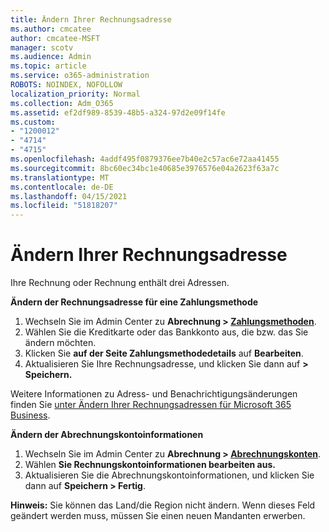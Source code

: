 ```yaml
---
title: Ändern Ihrer Rechnungsadresse
ms.author: cmcatee
author: cmcatee-MSFT
manager: scotv
ms.audience: Admin
ms.topic: article
ms.service: o365-administration
ROBOTS: NOINDEX, NOFOLLOW
localization_priority: Normal
ms.collection: Adm_O365
ms.assetid: ef2df989-8539-48b5-a324-97d2e09f14fe
ms.custom:
- "1200012"
- "4714"
- "4715"
ms.openlocfilehash: 4addf495f0879376ee7b40e2c57ac6e72aa41455
ms.sourcegitcommit: 8bc60ec34bc1e40685e3976576e04a2623f63a7c
ms.translationtype: MT
ms.contentlocale: de-DE
ms.lasthandoff: 04/15/2021
ms.locfileid: "51818207"
---
```

# <a name="change-your-billing-address"></a>Ändern Ihrer Rechnungsadresse

Ihre Rechnung oder Rechnung enthält drei Adressen.

**Ändern der Rechnungsadresse für eine Zahlungsmethode**

1. Wechseln Sie im Admin Center zu **Abrechnung > [Zahlungsmethoden](https://go.microsoft.com/fwlink/p/?linkid=2018806)**.
2. Wählen Sie die Kreditkarte oder das Bankkonto aus, die bzw. das Sie ändern möchten.
3. Klicken Sie **auf der Seite Zahlungsmethodedetails** auf **Bearbeiten**.
4. Aktualisieren Sie Ihre Rechnungsadresse, und klicken Sie dann auf **> Speichern.**

Weitere Informationen zu Adress- und Benachrichtigungsänderungen finden Sie [unter Ändern Ihrer Rechnungsadressen für Microsoft 365 Business](https://docs.microsoft.com/microsoft-365/commerce/billing-and-payments/change-your-billing-addresses?view=o365-worldwide).

**Ändern der Abrechnungskontoinformationen**

1. Wechseln Sie im Admin Center zu **Abrechnung > [Abrechnungskonten](https://admin.microsoft.com/Adminportal/Home?source=applauncher#/BillingAccounts/billing-accounts)**.
2. Wählen **Sie Rechnungskontoinformationen bearbeiten aus.**
3. Aktualisieren Sie die Abrechnungskontoinformationen, und klicken Sie dann auf **Speichern > Fertig**.

**Hinweis:** Sie können das Land/die Region nicht ändern. Wenn dieses Feld geändert werden muss, müssen Sie einen neuen Mandanten erwerben.
